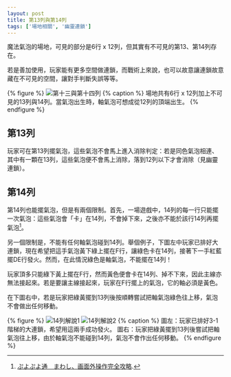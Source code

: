 ```yaml
---
layout: post
title: 第13列與第14列
tags: ['場地相關', '幽靈連鎖']
---
```

魔法氣泡的場地，可見的部分是6行 x 12列，但其實有不可見的第13、第14列存在。

若是善加使用，玩家能有更多空間做連鎖，而戰術上來說，也可以故意讓連鎖故意藏在不可見的空間，讓對手判斷失誤等等。

{% figure %}
  ![第十三與第十四列](https://i.imgur.com/10hqPn7.png)
{% caption %}
場地共有6行 x 12列加上不可見的13列與14列。當氣泡出生時，軸氣泡可想成從12列的頂端出生。
{% endfigure %}

## 第13列

玩家可在第13列擺氣泡，這些氣泡不會馬上進入消除判定：若是同色氣泡相連、其中有一顆在13列，這些氣泡便不會馬上消除，落到12列以下才會消除（見幽靈連鎖）。

## 第14列

第14列也能擺氣泡，但是有兩個限制。首先，一場遊戲中，14列的每一行只能擺一次氣泡：這些氣泡會「卡」在14列，不會掉下來，之後亦不能於該行14列再擺氣泡[^1]。

另一個限制是，不能有任何軸氣泡碰到14列。舉個例子，下圖左中玩家已排好大連鎖，現在希望把這手氣泡黃下綠上擺在F行，讓綠色卡在14列，接著下一手紅藍擺DE行發火。然而，在此情況綠色是軸氣泡，不能擺在14列！

玩家頂多只能綠下黃上擺在F行，然而黃色便會卡在14列、掉不下來，因此主線亦無法接起來。若是要讓主線接起來，玩家在F行擺上的氣泡，它的軸必須是黃色。

在下圖右中，若是玩家把綠黃擺到13列後按順轉嘗試把軸氣泡綠色往上移，氣泡不會做出任何移動。

{% figure %}
![14列解說1](https://i.imgur.com/y2tTzoX.png) 
![14列解說2](https://i.imgur.com/8ivBYw4.png)
{% caption %}
圖左：玩家已排好3-1階梯的大連鎖，希望用這兩手成功發火。
圖右：玩家把綠黃擺到13列後嘗試把軸氣泡往上移，由於軸氣泡不能碰到14列，氣泡不會作出任何移動。
{% endfigure %}

[^1]: [ぷよぷよ通　まわし、画面外操作完全攻略](https://puyo-camp.jp/posts/65520).
